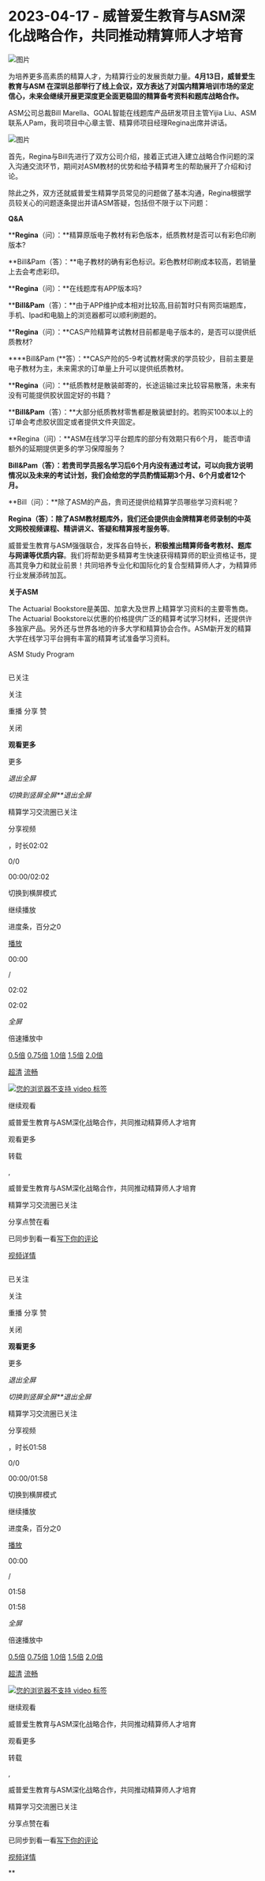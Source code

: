 # 2023-04-17 - 威普爱生教育与ASM深化战略合作，共同推动精算师人才培育

![图片](https://mmbiz.qpic.cn/mmbiz_jpg/mK3FpI9af4kVc3NAkFdKB96Vh2yibnHic7q5reoubrKwLsWGxaI5UQDYg7LGGu6x9AWJliab30OQebo3zTgPfrqng/640?wx_fmt=jpeg&tp=webp&wxfrom=5&wx_lazy=1)

为培养更多高素质的精算人才，为精算行业的发展贡献力量。**4月13日，威普爱生教育与ASM 在深圳总部举行了线上会议，双方表达了对国内精算培训市场的坚定信心，未来会继续开展更深度更全面更稳固的精算备考资料和题库战略合作。**

ASM公司总裁Bill Marella、GOAL智能在线题库产品研发项目主管Yijia Liu、ASM联系人Pam，我司项目中心章主管、精算师项目经理Regina出席并讲话。

![图片](https://mmbiz.qpic.cn/mmbiz_jpg/mK3FpI9af4k8JmWyVB503DtVnehH5PMmbeooXFV7O773jATSf7eecEh9icPzz4DUGxWBtxcBlgwpnS1REetLlTA/640?wx_fmt=jpeg&tp=webp&wxfrom=5&wx_lazy=1)

首先，Regina与Bill先进行了双方公司介绍，接着正式进入建立战略合作问题的深入沟通交流环节，期间对ASM教材的优势和给予精算考生的帮助展开了介绍和讨论。

除此之外，双方还就威普爱生精算学员常见的问题做了基本沟通，Regina根据学员较关心的问题逐条提出并请ASM答疑，包括但不限于以下问题：

**Q&A**

****Regina**（问）：**精算原版电子教材有彩色版本，纸质教材是否可以有彩色印刷版本?

**Bill&Pam（答）：**电子教材的确有彩色标识。彩色教材印刷成本较高，若销量上去会考虑彩印。

****Regina**（问）：**在线题库有APP版本吗?

****Bill&Pam**（答）：**由于APP维护成本相对比较高,目前暂时只有网页端题库，手机、Ipad和电脑上的浏览器都可以顺利刷题的。

****Regina**（问）：**CAS产险精算考试教材目前都是电子版本的，是否可以提供纸质教材?

****Bill&Pam (**答）：**CAS产险的5-9考试教材需求的学员较少，目前主要是电子教材为主，未来需求的订单量上升可以提供纸质教材。

****Regina**（问）：**纸质教材是散装邮寄的，长途运输过来比较容易散落，未来有没有可能提供胶状固定好的书籍？

****Bill&Pam**（答）：**大部分纸质教材零售都是散装塑封的。若购买100本以上的订单会考虑胶状固定或者提供文件夹固定。

**Regina（问）：**ASM在线学习平台题库的部分有效期只有6个月， 能否申请额外的延期提供更多的学习保障服务？

****Bill&Pam**（答）：**若贵司学员报名学习后6个月内没有通过考试，可以向我方说明情况以及未来的考试计划，我们会给您的学员**酌情延期3个月、6个月或者12个月。**

**Bill（问）：**除了ASM的产品，贵司还提供给精算学员哪些学习资料呢？

**Regina（答）：**除了ASM教材题库外，我们还会提供由金牌精算老师录制的**中英文网校视频课程、精讲讲义、答疑和精算报考服务等**。

威普爱生教育与ASM强强联合，发挥各自特长，**积极推出精算师备考教材、题库与网课等优质内容**。我们将帮助更多精算考生快速获得精算师的职业资格证书，提高其竞争力和就业前景！共同培养专业化和国际化的复合型精算师人才，为精算师行业发展添砖加瓦。





**关于ASM**



The Actuarial Bookstore是美国、加拿大及世界上精算学习资料的主要零售商。The Actuarial Bookstore以优惠的价格提供广泛的精算考试学习材料，还提供许多独家产品。另外还与世界各地的许多大学和精算协会合作。ASM新开发的精算大学在线学习平台拥有丰富的精算考试准备学习资料。

ASM Study Program

![]()

已关注

关注

重播    分享     赞

关闭

**观看更多**

更多

*退出全屏*

*切换到竖屏全屏**退出全屏*

精算学习交流圈已关注

分享视频

，时长02:02

0/0

00:00/02:02

切换到横屏模式

继续播放

进度条，百分之0

[播放](javascript:;)

00:00

/

02:02

02:02

*全屏*

倍速播放中

[0.5倍](javascript:;)  [0.75倍](javascript:;)  [1.0倍](javascript:;)  [1.5倍](javascript:;)  [2.0倍](javascript:;)

[超清](javascript:;)  [流畅](javascript:;)

[![ 您的浏览器不支持 video 标签 ](http://mmbiz.qpic.cn/mmbiz_jpg/mK3FpI9af4k8JmWyVB503DtVnehH5PMmtnH9ChMlXfD66NNA57uC7HhmiawEbiab0A7XtAtDEqE8uzqZp1MNCNNw/0?wx_fmt=jpeg&wxfrom=16)](https://mpvideo.qpic.cn/0bc334absaaa4ualwjr2xzsfbx6ddhpqagia.f10002.mp4?dis_k=a9484ef583e6113d4e04773425bf3ea7&dis_t=1747895975&play_scene=10120&auth_info=SvCP8EJqckf9kdGYdVwQO0QzNTJMYGAcZQdXfy5AAA1wfjQVCTcdJVUgMTpUSyox&auth_key=54d1608f15462444ba4c2371b4bc6117&vid=wxv_2885210507505565699&format_id=10002&support_redirect=0&mmversion=false)

继续观看

威普爱生教育与ASM深化战略合作，共同推动精算师人才培育

观看更多

转载

,

威普爱生教育与ASM深化战略合作，共同推动精算师人才培育

精算学习交流圈已关注

分享点赞在看

已同步到看一看[写下你的评论](javascript:;)

 

[视频详情](javascript:;)

![]()

已关注

关注

重播    分享     赞

关闭

**观看更多**

更多

*退出全屏*

*切换到竖屏全屏**退出全屏*

精算学习交流圈已关注

分享视频

，时长01:58

0/0

00:00/01:58

切换到横屏模式

继续播放

进度条，百分之0

[播放](javascript:;)

00:00

/

01:58

01:58

*全屏*

倍速播放中

[0.5倍](javascript:;)  [0.75倍](javascript:;)  [1.0倍](javascript:;)  [1.5倍](javascript:;)  [2.0倍](javascript:;)

[超清](javascript:;)  [流畅](javascript:;)

[![ 您的浏览器不支持 video 标签 ](http://mmbiz.qpic.cn/mmbiz_jpg/mK3FpI9af4k8JmWyVB503DtVnehH5PMmUfYDnkgLlH7AHn2lfl1wgeNhl3EXvXdWIHFPIIYUYNRfZFVXDEREAQ/0?wx_fmt=jpeg&wxfrom=16)](https://mpvideo.qpic.cn/0b2etqadqaaah4ajtgb2bbsfbhgdhcoaaoaa.f10002.mp4?dis_k=7a5eecf79c99d7c819e42a8dc8f949a0&dis_t=1747895975&play_scene=10120&auth_info=eozt1tZRbCBMqJzRnHMKH2wTOWZpHmpkTWUHWy5zFwNcfCU+SVsxTy4ALTE+Uh0lZg==&auth_key=39ccb3d19772f4659e304085b1053880&vid=wxv_2885207977165848578&format_id=10002&support_redirect=0&mmversion=false)

继续观看

威普爱生教育与ASM深化战略合作，共同推动精算师人才培育

观看更多

转载

,

威普爱生教育与ASM深化战略合作，共同推动精算师人才培育

精算学习交流圈已关注

分享点赞在看

已同步到看一看[写下你的评论](javascript:;)

 

[视频详情](javascript:;)



**